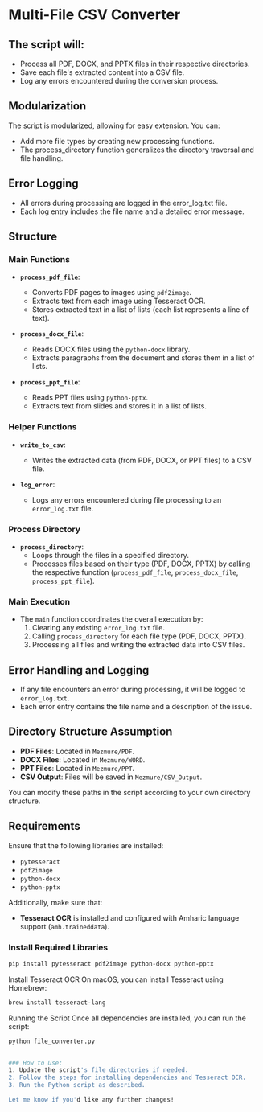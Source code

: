 # Multi-File CSV Converter

## The script will:

- Process all PDF, DOCX, and PPTX files in their respective directories.
- Save each file's extracted content into a CSV file.
- Log any errors encountered during the conversion process.

## Modularization

The script is modularized, allowing for easy extension. You can:

- Add more file types by creating new processing functions.
- The process_directory function generalizes the directory traversal and file handling.

## Error Logging

- All errors during processing are logged in the error_log.txt file.
- Each log entry includes the file name and a detailed error message.

## Structure

### Main Functions

- **`process_pdf_file`**:

  - Converts PDF pages to images using `pdf2image`.
  - Extracts text from each image using Tesseract OCR.
  - Stores extracted text in a list of lists (each list represents a line of text).

- **`process_docx_file`**:

  - Reads DOCX files using the `python-docx` library.
  - Extracts paragraphs from the document and stores them in a list of lists.

- **`process_ppt_file`**:
  - Reads PPT files using `python-pptx`.
  - Extracts text from slides and stores it in a list of lists.

### Helper Functions

- **`write_to_csv`**:

  - Writes the extracted data (from PDF, DOCX, or PPT files) to a CSV file.

- **`log_error`**:
  - Logs any errors encountered during file processing to an `error_log.txt` file.

### Process Directory

- **`process_directory`**:
  - Loops through the files in a specified directory.
  - Processes files based on their type (PDF, DOCX, PPTX) by calling the respective function (`process_pdf_file`, `process_docx_file`, `process_ppt_file`).

### Main Execution

- The `main` function coordinates the overall execution by:
  1. Clearing any existing `error_log.txt` file.
  2. Calling `process_directory` for each file type (PDF, DOCX, PPTX).
  3. Processing all files and writing the extracted data into CSV files.

## Error Handling and Logging

- If any file encounters an error during processing, it will be logged to `error_log.txt`.
- Each error entry contains the file name and a description of the issue.

## Directory Structure Assumption

- **PDF Files**: Located in `Mezmure/PDF`.
- **DOCX Files**: Located in `Mezmure/WORD`.
- **PPT Files**: Located in `Mezmure/PPT`.
- **CSV Output**: Files will be saved in `Mezmure/CSV_Output`.

You can modify these paths in the script according to your own directory structure.

## Requirements

Ensure that the following libraries are installed:

- `pytesseract`
- `pdf2image`
- `python-docx`
- `python-pptx`

Additionally, make sure that:

- **Tesseract OCR** is installed and configured with Amharic language support (`amh.traineddata`).

### Install Required Libraries

```bash
pip install pytesseract pdf2image python-docx python-pptx
```

Install Tesseract OCR
On macOS, you can install Tesseract using Homebrew:

```bash
brew install tesseract-lang
```

Running the Script
Once all dependencies are installed, you can run the script:

```bash
python file_converter.py
```

```bash

### How to Use:
1. Update the script's file directories if needed.
2. Follow the steps for installing dependencies and Tesseract OCR.
3. Run the Python script as described.

Let me know if you'd like any further changes!

```
